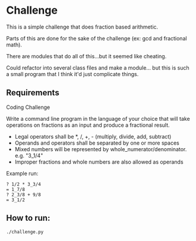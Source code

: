# Challenge

This is a simple challenge that does fraction based arithmetic.

Parts of this are done for the sake of the challenge (ex: gcd and fractional math).

There are modules that do all of this...but it seemed like cheating.

Could refactor into several class files and make a module...
but this is such a small program that I think it'd just complicate things.

## Requirements

Coding Challenge

Write a command line program in the language of your choice that will take operations on fractions
as an input and produce a fractional result.

- Legal operators shall be *, /, +, - (multiply, divide, add, subtract)
- Operands and operators shall be separated by one or more spaces
- Mixed numbers will be represented by whole_numerator/denominator. e.g. "3_1/4"
- Improper fractions and whole numbers are also allowed as operands

Example run:

    ? 1/2 * 3_3/4
    = 1_7/8
    ? 2_3/8 + 9/8
    = 3_1/2

## How to run:

`./challenge.py`
